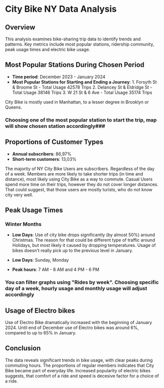 # City Bike NY Data Analysis

## Overview

This analysis examines bike-sharing trip data to identify trends and patterns. Key metrics include most popular stations, ridership community, peak usage times and electric bike usage.

## Most Popular Stations During Chosen Period

- **Time period**: December 2023 - January 2024
- **Most Pupular Stations for Starting and Ending a Journey**: 
        1. Forsyth St & Broome St - Total Usage 42578 Trips 
        2. Delancey St & Eldridge St - Total Usage 38146 Trips 
        3. W 21 St & 6 Ave - Total Usage 35174 Trips 

City Bike is mostly used in Manhattan, to a lesser degree in Brooklyn or Queens.
### Choosing one of the most popular station to start the trip, map will show chosen station accordingly###

## Proportions of Customer Types

- **Annual subscribers**: 86,97%
- **Short-term customers**: 13,03%

The majority of NY City Bike Users are subscribers. Regardless of the day of a week. Members are more likely to take shorter trips (in time and distance), most likely using City Bike as a way to commute.
Casual Users spend more time on their trips, however they do not cover longer distances. That could suggest, that those users are mostly turists, who do not know city very well.

## Peak Usage Times

### Winter Months

- **Low Days**: Use of city bike drops significantly (by almost 50%) around Christmas. The reason for that could be different type of traffic around Holidays, but most likely it caused by dropping temperatures. Usage of bikes doesn't really pick up to the previous level in January.

- **Low Days**: Sunday, Monday

- **Peak hours**: 7 AM - 8 AM and 4 PM - 6 PM

### You can filter graphs using "Rides by week". Choosing specific day of a week, hourly usage and monthly usage will adjust accordingly ###

## Usage of Electro bikes 

Use of Electro Bike dramatically increased with the beginning of January 2024. Until end of December use of Electro bikes was around 6%, compared to up to 65% in January.



## Conclusion

The data reveals significant trends in bike usage, with clear peaks during commuting hours. The proportions of regular members indicates that City Bike became part of everyday life.
Increased popularity of electric bikes suggests, that comfort of a ride and speed is decesive factor for a choice of a ride.
